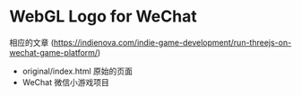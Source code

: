 # WebGL Logo for WeChat

相应的文章 (https://indienova.com/indie-game-development/run-threejs-on-wechat-game-platform/)

- original/index.html 原始的页面
- WeChat 微信小游戏项目
